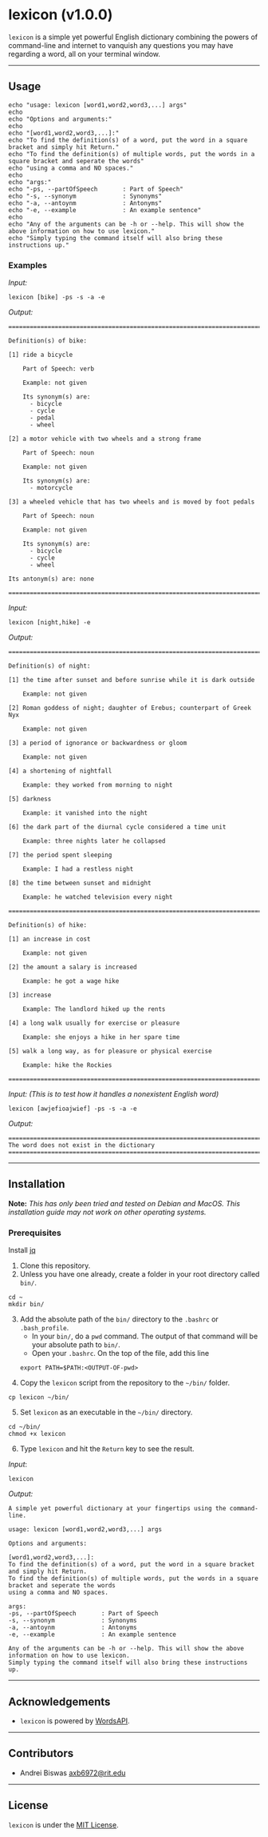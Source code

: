 # lexicon (v1.0.0)
```lexicon``` is a simple yet powerful English dictionary combining the powers of command-line and internet to vanquish any questions you may have regarding a word, all on your terminal window.

---
## Usage
```shell
echo "usage: lexicon [word1,word2,word3,...] args"
echo
echo "Options and arguments:"
echo
echo "[word1,word2,word3,...]:"
echo "To find the definition(s) of a word, put the word in a square bracket and simply hit Return."
echo "To find the definition(s) of multiple words, put the words in a square bracket and seperate the words"
echo "using a comma and NO spaces."
echo 
echo "args:"
echo "-ps, --partOfSpeech       : Part of Speech"
echo "-s, --synonym             : Synonyms"
echo "-a, --antoynm             : Antonyms"
echo "-e, --example             : An example sentence"
echo
echo "Any of the arguments can be -h or --help. This will show the above information on how to use lexicon."
echo "Simply typing the command itself will also bring these instructions up."
```

### Examples
_Input:_
```shell
lexicon [bike] -ps -s -a -e
```
_Output:_
```shell
=================================================================================================================

Definition(s) of bike:

[1] ride a bicycle

    Part of Speech: verb

    Example: not given

    Its synonym(s) are:
      - bicycle
      - cycle
      - pedal
      - wheel

[2] a motor vehicle with two wheels and a strong frame

    Part of Speech: noun

    Example: not given

    Its synonym(s) are:
      - motorcycle

[3] a wheeled vehicle that has two wheels and is moved by foot pedals

    Part of Speech: noun

    Example: not given

    Its synonym(s) are:
      - bicycle
      - cycle
      - wheel

Its antonym(s) are: none

=================================================================================================================
```
_Input:_
```shell
lexicon [night,hike] -e
```
_Output:_
```shell
=================================================================================================================

Definition(s) of night:

[1] the time after sunset and before sunrise while it is dark outside

    Example: not given

[2] Roman goddess of night; daughter of Erebus; counterpart of Greek Nyx

    Example: not given

[3] a period of ignorance or backwardness or gloom

    Example: not given

[4] a shortening of nightfall

    Example: they worked from morning to night

[5] darkness

    Example: it vanished into the night

[6] the dark part of the diurnal cycle considered a time unit

    Example: three nights later he collapsed

[7] the period spent sleeping

    Example: I had a restless night

[8] the time between sunset and midnight

    Example: he watched television every night

=================================================================================================================

Definition(s) of hike:

[1] an increase in cost

    Example: not given

[2] the amount a salary is increased

    Example: he got a wage hike

[3] increase

    Example: The landlord hiked up the rents

[4] a long walk usually for exercise or pleasure

    Example: she enjoys a hike in her spare time

[5] walk a long way, as for pleasure or physical exercise

    Example: hike the Rockies

=================================================================================================================
```
_Input: (This is to test how it handles a nonexistent English word)_
```shell
lexicon [awjefioajwief] -ps -s -a -e
```
_Output:_
```shell
=================================================================================================================
The word does not exist in the dictionary
=================================================================================================================
```

---
## Installation

**Note:** _This has only been tried and tested on Debian and MacOS. This installation guide may not work on other operating systems._

### Prerequisites
Install [jq](https://stedolan.github.io/jq/download/)

1. Clone this repository.
2. Unless you have one already, create a folder in your root directory called ```bin/```.
```script
cd ~
mkdir bin/ 
```
3. Add the absolute path of the ```bin/``` directory to the ```.bashrc``` or ```.bash_profile```.
    * In your ```bin/```, do a ```pwd``` command. The output of that command will be your absolute path to ```bin/```.
    * Open your ```.bashrc```. On the top of the file, add this line
    ```script
    export PATH=$PATH:<OUTPUT-OF-pwd>
    ```
4. Copy the ```lexicon``` script from the repository to the ```~/bin/``` folder.
```script
cp lexicon ~/bin/
```
5. Set ```lexicon``` as an executable in the ```~/bin/``` directory.
```script
cd ~/bin/
chmod +x lexicon
```
6. Type ```lexicon``` and hit the ```Return``` key to see the result.

_Input_:
```script
lexicon
```
_Output:_
```script
A simple yet powerful dictionary at your fingertips using the command-line.

usage: lexicon [word1,word2,word3,...] args

Options and arguments:

[word1,word2,word3,...]:
To find the definition(s) of a word, put the word in a square bracket and simply hit Return.
To find the definition(s) of multiple words, put the words in a square bracket and seperate the words
using a comma and NO spaces.

args:
-ps, --partOfSpeech       : Part of Speech
-s, --synonym             : Synonyms
-a, --antoynm             : Antonyms
-e, --example             : An example sentence

Any of the arguments can be -h or --help. This will show the above information on how to use lexicon.
Simply typing the command itself will also bring these instructions up.
```

---
## Acknowledgements
* ```lexicon``` is powered by [WordsAPI](https://www.wordsapi.com).

---
## Contributors
- Andrei Biswas <axb6972@rit.edu>

---
## License
```lexicon``` is under the [MIT License](https://github.com/codeabiswas/lexicon_cli/blob/master/LICENSE).